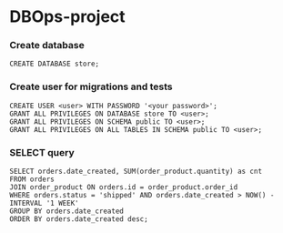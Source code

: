 # DBOps-project

### Create database
```CREATE DATABASE store;```

### Create user for migrations and tests<br>
```CREATE USER <user> WITH PASSWORD '<your password>';```<br>
```GRANT ALL PRIVILEGES ON DATABASE store TO <user>;```<br>
```GRANT ALL PRIVILEGES ON SCHEMA public TO <user>;```<br>
```GRANT ALL PRIVILEGES ON ALL TABLES IN SCHEMA public TO <user>;```

### SELECT query
```
SELECT orders.date_created, SUM(order_product.quantity) as cnt
FROM orders
JOIN order_product ON orders.id = order_product.order_id
WHERE orders.status = 'shipped' AND orders.date_created > NOW() - INTERVAL '1 WEEK'
GROUP BY orders.date_created
ORDER BY orders.date_created desc;
```